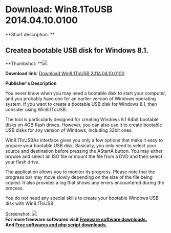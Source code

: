 # Download: Win8.1ToUSB 2014.04.10.0100

**Short description: **

## Createa bootable USB disk for Windows 8.1.

  
**Thumbshot: **![](http://www.freewarefiles.com/screenshot/win81tousb_md.jpg)   
  
**Download link:** [Download Win8.1ToUSB 2014.04.10.0100](http://freesoftwares.boysofts.com/Win81ToUSB_program_99240.html)  
  

**Publisher's Description**  
  

You never know when you may need a bootable disk to start your computer, and
you probably have one for an earlier version of Windows operating system. If
you want to create a bootable USB disk for Windows 8.1, then consider using
Win8.1ToUSB.

The tool is particularly designed for creating Windows 8.1 64bit bootable
disks on 4GB flash drives. However, you can also use it to create bootable USB
disks for any version of Windows, including 32bit ones.

Win8.1ToUSBAs interface gives you only a few options that make it easy to
prepare your bootable USB disk. Basically, you only need to select your source
and destination before pressing the AStartA button. You may either browse and
select an ISO file or mount the file from a DVD and then select your flash
drive.

The application allows you to monitor its progress. Please note that the
progress bar may move slowly depending on the size of the file being copied.
It also provides a log that shows any errors encountered during the process.

You do not need any special skills to create your bootable Windows USB disk
with Win8.1ToUSB.

  
  
Screenshot: ![](http://www.freewarefiles.com/screenshot/win81tousb.jpg)  
**For more freeware softwares visit [Freeware software downloads.](http://freesoftwares.boysofts.com/)**   
**And [Free softwares and php script downloads.](http://www.boysofts.com/)**

